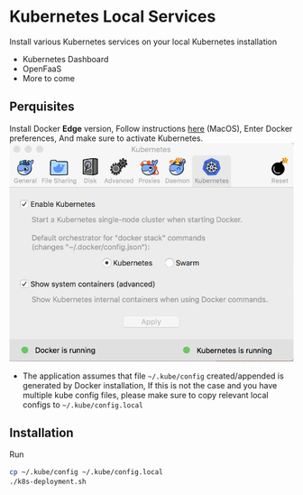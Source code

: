 Kubernetes Local Services
=========================

Install various Kubernetes services on your local Kubernetes installation 

- Kubernetes Dashboard
- OpenFaaS
- More to come

Perquisites
-----------

Install Docker **Edge** version,
Follow instructions [here](https://store.docker.com/editions/community/docker-ce-desktop-mac) (MacOS), 
Enter Docker preferences, And make sure to activate Kubernetes.
![](docs/docker_kubernetes.png)

* The application assumes that file `~/.kube/config` created/appended is generated by Docker installation,
  If this is not the case and you have multiple kube config files,
  please make sure to copy relevant local configs to `~/.kube/config.local`

Installation
------------

Run
```bash
cp ~/.kube/config ~/.kube/config.local
./k8s-deployment.sh
```
